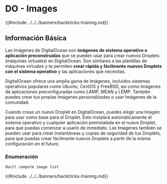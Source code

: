 # DO - Images

{{#include ../../../banners/hacktricks-training.md}}

## Información Básica

Las Imágenes de DigitalOcean son **imágenes de sistema operativo o aplicación preconstruidas** que se pueden usar para crear nuevos Droplets (máquinas virtuales) en DigitalOcean. Son similares a las plantillas de máquinas virtuales y te permiten **crear rápida y fácilmente nuevos Droplets con el sistema operativo** y las aplicaciones que necesitas.

DigitalOcean ofrece una amplia gama de Imágenes, incluidos sistemas operativos populares como Ubuntu, CentOS y FreeBSD, así como Imágenes de aplicaciones preconfiguradas como LAMP, MEAN y LEMP. También puedes crear tus propias Imágenes personalizadas o usar Imágenes de la comunidad.

Cuando creas un nuevo Droplet en DigitalOcean, puedes elegir una Imagen para usar como base para el Droplet. Esto instalará automáticamente el sistema operativo y cualquier aplicación preinstalada en el nuevo Droplet, para que puedas comenzar a usarlo de inmediato. Las Imágenes también se pueden usar para crear instantáneas y copias de seguridad de tus Droplets, para que puedas crear fácilmente nuevos Droplets a partir de la misma configuración en el futuro.

### Enumeración
```
doctl compute image list
```
{{#include ../../../banners/hacktricks-training.md}}
